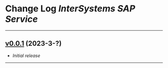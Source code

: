 # Change Log _InterSystems SAP Service_

---

## [v0.0.1](https://github.com/phil1436/SAPService/tree/0.0.1) (2023-3-?)

-   _Initial release_

---
